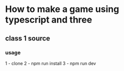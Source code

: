# How to make a game using typescript and three

## class 1 source

### usage

1 - clone
2 - npm run install
3 - npm run dev
